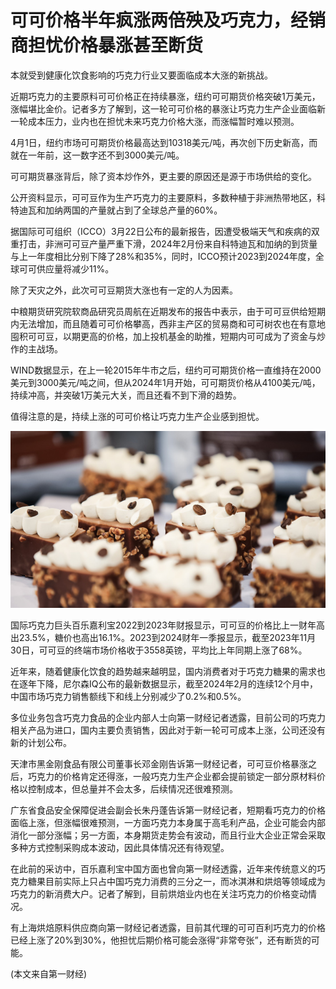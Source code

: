 # 可可价格半年疯涨两倍殃及巧克力，经销商担忧价格暴涨甚至断货

本就受到健康化饮食影响的巧克力行业又要面临成本大涨的新挑战。

近期巧克力的主要原料可可价格正在持续暴涨，纽约可可期货价格突破1万美元，涨幅堪比金价。记者多方了解到，这一轮可可价格的暴涨让巧克力生产企业面临新一轮成本压力，业内也在担忧未来巧克力价格大涨，而涨幅暂时难以预测。

4月1日，纽约市场可可期货价格最高达到10318美元/吨，再次创下历史新高，而就在一年前，这一数字还不到3000美元/吨。

可可期货暴涨背后，除了资本炒作外，更主要的原因还是源于市场供给的变化。

公开资料显示，可可豆作为生产巧克力的主要原料，多数种植于非洲热带地区，科特迪瓦和加纳两国的产量就占到了全球总产量的60%。

据国际可可组织（ICCO）3月22日公布的最新报告，因遭受极端天气和疾病的双重打击，非洲可可豆产量严重下滑，2024年2月份来自科特迪瓦和加纳的到货量与上一年度相比分别下降了28%和35%，同时，ICCO预计2023到2024年度，全球可可供应量将减少11%。

除了天灾之外，此次可可豆期货大涨也有一定的人为因素。

中粮期货研究院软商品研究员周航在近期发布的报告中表示，由于可可豆供给短期内无法增加，而且随着可可价格攀高，西非主产区的贸易商和可可树农也在有意地囤积可可豆，以期更高的价格，加上投机基金的助推，短期内可可成为了资金与炒作的主战场。

WIND数据显示，在上一轮2015年牛市之后，纽约可可期货价格一直维持在2000美元到3000美元/吨之间，但从2024年1月开始，可可期货价格从4100美元/吨，持续冲高，并突破1万美元大关，而且还看不到下滑的趋势。

值得注意的是，持续上涨的可可价格让巧克力生产企业感到担忧。

![2dc96c34cee0be4b0512c011b01cadb2.jpg](https://raw.githubusercontent.com/qqhsx/qqnews_image/main/2024/04/02/可可价格半年疯涨两倍殃及巧克力，经销商担忧价格暴涨甚至断货/2dc96c34cee0be4b0512c011b01cadb2.jpg)

国际巧克力巨头百乐嘉利宝2022到2023年财报显示，可可豆的价格比上一财年高出23.5%，糖价也高出16.1%。2023到2024财年一季报显示，截至2023年11月30日，可可豆的终端市场价格收于3558英镑，平均比上年同期上涨了68%。

近年来，随着健康化饮食的趋势越来越明显，国内消费者对于巧克力糖果的需求也在逐年下降，尼尔森IQ公布的最新数据显示，截至2024年2月的连续12个月中，中国市场巧克力销售额线下和线上分别减少了0.2%和0.5%。

多位业务包含巧克力食品的企业内部人士向第一财经记者透露，目前公司的巧克力相关产品为进口，国内主要负责销售，因此对于新一轮可可成本上涨，公司还没有新的计划公布。

天津市黑金刚食品有限公司董事长邓金刚告诉第一财经记者，可可豆价格暴涨之后，巧克力的价格肯定还得涨，一般巧克力生产企业都会提前锁定一部分原材料价格以控制成本，但总量并不会太多，后续情况还很难预测。

广东省食品安全保障促进会副会长朱丹蓬告诉第一财经记者，短期看巧克力的价格面临上涨，但涨幅很难预测，一方面巧克力本身属于高毛利产品，企业可能会内部消化一部分涨幅；另一方面，本身期货走势会有波动，而且行业大企业正常会采取多种方式控制采购成本波动，因此具体情况还有待观望。

在此前的采访中，百乐嘉利宝中国方面也曾向第一财经透露，近年来传统意义的巧克力糖果目前实际上只占中国巧克力消费的三分之一，而冰淇淋和烘焙等领域成为巧克力的新消费大户。记者了解到，目前烘焙业内也在关注巧克力的价格变动情况。

有上海烘焙原料供应商向第一财经记者透露，目前其代理的可可百利巧克力的价格已经上涨了20%到30%，他担忧后期价格可能会涨得“非常夸张”，还有断货的可能。

(本文来自第一财经)

